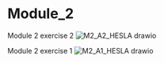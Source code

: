 # Module_2

Module 2 exercise 2
![M2_A2_HESLA drawio](https://github.com/user-attachments/assets/3be1227f-301a-4cfa-a908-38d30423dac0)

Module 2 exercise 1
![M2_A1_HESLA drawio](https://github.com/user-attachments/assets/3251a586-fca4-4e87-a6a9-51afe2c97ffe)
